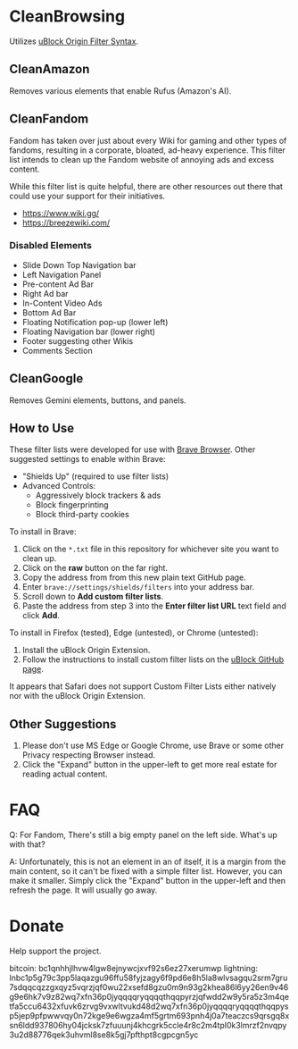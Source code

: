 # CleanBrowsing
Utilizes [uBlock Origin Filter Syntax](https://github.com/gorhill/uBlock/wiki/Static-filter-syntax).

## CleanAmazon
Removes various elements that enable Rufus (Amazon's AI).

## CleanFandom
Fandom has taken over just about every Wiki for gaming and other types of fandoms, resulting in a corporate, bloated, ad-heavy experience. This filter list intends to clean up the Fandom website of annoying ads and excess content.

While this filter list is quite helpful, there are other resources out there that could use your support for their initiatives.

* https://www.wiki.gg/
* https://breezewiki.com/

### Disabled Elements
* Slide Down Top Navigation bar
* Left Navigation Panel
* Pre-content Ad Bar
* Right Ad bar
* In-Content Video Ads
* Bottom Ad Bar
* Floating Notification pop-up (lower left)
* Floating Navigation bar (lower right)
* Footer suggesting other Wikis
* Comments Section

## CleanGoogle
Removes Gemini elements, buttons, and panels.

## How to Use
These filter lists were developed for use with [Brave Browser](https://brave.com/). Other suggested settings to enable within Brave:
* "Shields Up" (required to use filter lists)
* Advanced Controls:
  * Aggressively block trackers & ads
  * Block fingerprinting
  * Block third-party cookies

To install in Brave:
1. Click on the `*.txt` file in this repository for whichever site you want to clean up.
2. Click on the **raw** button on the far right.
3. Copy the address from from this new plain text GitHub page.
4. Enter `brave://settings/shields/filters` into your address bar.
5. Scroll down to **Add custom filter lists**.
6. Paste the address from step 3 into the **Enter filter list URL** text field and click **Add**.

To install in Firefox (tested), Edge (untested), or Chrome (untested):
1. Install the uBlock Origin Extension.
2. Follow the instructions to install custom filter lists on the [uBlock GitHub page](https://github.com/gorhill/ublock/wiki/Dashboard:-Filter-lists#3rd-party-filter-lists).

It appears that Safari does not support Custom Filter Lists either natively nor with the uBlock Origin Extension.

## Other Suggestions
1. Please don't use MS Edge or Google Chrome, use Brave or some other Privacy respecting Browser instead.
2. Click the "Expand" button in the upper-left to get more real estate for reading actual content.

# FAQ
Q: For Fandom, There's still a big empty panel on the left side. What's up with that?

A: Unfortunately, this is not an element in an of itself, it is a margin from the main content, so it can't be fixed with a simple filter list. However, you can make it smaller. Simply click the "Expand" button in the upper-left and then refresh the page. It will usually go away.

# Donate
Help support the project.

bitcoin: bc1qnhhjlhvw4lgw8ejnywcjxvf92s6ez27xerumwp
lightning: lnbc1p5g79c3pp5laqazgu96ffu58fyjzagy6f9pd6e8h5la8wlvsagqu2srm7gru7sdqqcqzzgxqyz5vqrzjqf0wu22xsefd8gzu0m9n93g2khea86l6yy26en9v46g9e6hk7v9z82wq7xfn36p0jyqqqqryqqqqthqqpyrzjqfwdd2w9y5ra5z3m4qetfa5ccu6432xfuvk6zrvg9vxwltvukd48d2wq7xfn36p0jyqqqqryqqqqthqqpysp5jep9pfpwwvqy0n72kge9e6wgza4mf5grtm693pnh4j0a7teaczcs9qrsgq8xsn6ldd937806hy04jcksk7zfuuunj4khcgrk5ccle4r8c2m4tpl0k3lmrzf2nvqpy3u2d88776qek3uhvml8se8k5gj7pfthpt8cgpcgn5yc
